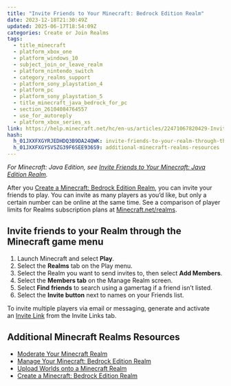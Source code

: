 ```yaml
---
title: "Invite Friends to Your Minecraft: Bedrock Edition Realm"
date: 2023-12-18T21:30:49Z
updated: 2025-06-17T18:54:09Z
categories: Create or Join Realms
tags:
  - title_minecraft
  - platform_xbox_one
  - platform_windows_10
  - subject_join_or_leave_realm
  - platform_nintendo_switch
  - category_realms_support
  - platform_sony_playstation_4
  - platform_pc
  - platform_sony_playstation_5
  - title_minecraft_java_bedrock_for_pc
  - section_26104084764557
  - use_for_autoreply
  - platform_xbox_series_xs
link: https://help.minecraft.net/hc/en-us/articles/22471067820429-Invite-Friends-to-Your-Minecraft-Bedrock-Edition-Realm
hash:
  h_01JXXFXGYRJEDHDQ3B9DA24QWK: invite-friends-to-your-realm-through-the-minecraft-game-menu
  h_01JXXFXGYSVSZG39F6SEE936S9: additional-minecraft-realms-resources
---
```


*For Minecraft: Java Edition, see *[Invite Friends to Your Minecraft: Java Edition Realm](./Invite-Friends-to-Your-Minecraft-Java-Edition-Realm.md)*.*

After you [Create a Minecraft: Bedrock Edition Realm](./Create-a-Minecraft-Bedrock-Edition-Realm.md), you can invite your friends to play. You can invite as many players as you’d like, but only a certain number can be online at the same time. See a comparison of player limits for Realms subscription plans at [Minecraft.net/realms](https://minecraft.net/realms).

## Invite friends to your Realm through the Minecraft game menu

1.  Launch Minecraft and select **Play**.
2.  Select the **Realms** tab on the Play menu.
3.  Select the Realm you want to send invites to, then select **Add Members**.
4.  Select the **Members tab** on the Manage Realm screen.
5.  Select **Find friends** to search using a gamertag if a friend isn’t listed.
6.  Select the **Invite button** next to names on your Friends list.

To invite multiple players via email or messaging, generate and activate an [Invite Link](../Manage-Realms-Worlds/Manage-Invite-Links-for-Minecraft-Bedrock-Edition-Realms.md) from the Invite Links tab.

## Additional Minecraft Realms Resources

- [Moderate Your Minecraft Realm](../Manage-Realms-Settings/Moderate-Your-Minecraft-Realm.md)
- [Manage Your Minecraft: Bedrock Edition Realm](../Manage-Realms-Settings/Manage-Settings-for-Your-Minecraft-Bedrock-Edition-Realm.md)
- [Upload Worlds onto a Minecraft Realm](../Manage-Realms-Worlds/Upload-a-World-to-a-Minecraft-Bedrock-Edition-Realm.md)
- [Create a Minecraft: Bedrock Edition Realm](./Create-a-Minecraft-Bedrock-Edition-Realm.md)
